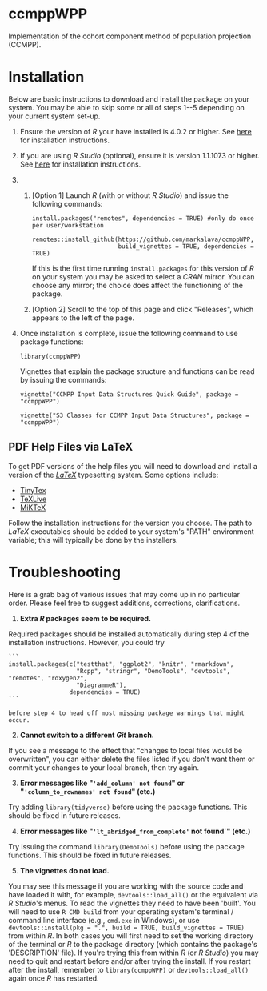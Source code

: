 # ccmppWPP

Implementation of the cohort component method of population projection (CCMPP).

# Installation

Below are basic instructions to download and install the package on your system. You may be able to skip some or all of steps 1--5 depending on your current system set-up. 

1. Ensure the version of *R* your have installed is 4.0.2 or higher. See [here](https://www.r-project.org/) for installation instructions.
2. If you are using *R Studio* (optional), ensure it is version 1.1.1073 or higher. See [here](https://rstudio.com/) for installation instructions. 
3. 
    1. [Option 1] Launch *R* (with or without *R Studio*) and issue the following commands:

        ```
        install.packages("remotes", dependencies = TRUE) #only do once per user/workstation
    	
        remotes::install_github(https://github.com/markalava/ccmppWPP, 
    	                        build_vignettes = TRUE, dependencies = TRUE)
        ```
	    
        If this is the first time running `install.packages` for this version of *R* on your system you may be asked to select a *CRAN* mirror. You can choose any mirror; the choice does affect the functioning of the package.
	
    2. [Option 2] Scroll to the top of this page and click "Releases", which appears to the left of the page. 
	    
	
7. Once installation is complete, issue the following command to use package functions:

    ```
	library(ccmppWPP)
	```
	
    Vignettes that explain the package structure and functions can be read by issuing the commands:
	
	```
	vignette("CCMPP Input Data Structures Quick Guide", package = "ccmppWPP")
	
    vignette("S3 Classes for CCMPP Input Data Structures", package = "ccmppWPP")
	```
		

## PDF Help Files via LaTeX 

To get PDF versions of the help files you will need to download and install a version of the [*LaTeX*](https://www.latex-project.org/) typesetting system. Some options include:

* [TinyTex](https://yihui.org/tinytex/)
* [TeXLive](https://www.tug.org/texlive/)
* [MiKTeX](https://miktex.org/)

Follow the installation instructions for the version you choose. The path to *LaTeX* executables should be added to your system's "PATH" environment variable; this will typically be done by the installers. 


# Troubleshooting

Here is a grab bag of various issues that may come up in no particular order. Please feel free to suggest additions, corrections, clarifications. 

1. **Extra *R* packages seem to be required.** 

  Required packages should be installed automatically during step 4 of the installation instructions. However, you could try
  
    ```
	install.packages(c("testthat", "ggplot2", "knitr", "rmarkdown", 
	                   "Rcpp", "stringr", "DemoTools", "devtools", "remotes", "roxygen2",
					   "DiagrammeR"),
	                 dependencies = TRUE)
    ```
	
	before step 4 to head off most missing package warnings that might occur. 
	
2. **Cannot switch to a different *Git* branch.**

  If you see a message to the effect that "changes to local files would be overwritten", you can either delete the files listed if you don't want them or commit your changes to your local branch, then try again.
  
3. **Error messages like "`'add_column' not found`" or "`'column_to_rownames' not found`" (etc.)**

  Try adding `library(tidyverse)` before using the package functions. This should be fixed in future releases.
  
4. **Error messages like "`'lt_abridged_from_complete'` not found`" (etc.)**

  Try issuing the command `library(DemoTools)` before using the package functions. This should be fixed in future releases.
  
5. **The vignettes do not load.**

  You may see this message if you are working with the source code and have loaded it with, for example, `devtools::load_all()` or the equivalent via *R Studio*'s menus. To read the vignettes they need to have been 'built'. You will need to use `R CMD build` from your operating system's terminal / command line interface (e.g., `cmd.exe` in Windows), or use `devtools::install(pkg = ".", build = TRUE, build_vignettes = TRUE)` from within *R*. In both cases you will first need to set the working directory of the terminal or *R* to the package directory (which contains the package's 'DESCRIPTION' file). If you're trying this from within *R* (or *R Studio*) you may need to quit and restart before and/or after trying the install. If you restart after the install, remember to `library(ccmppWPP)` or `devtools::load_all()` again once *R* has restarted. 
  
